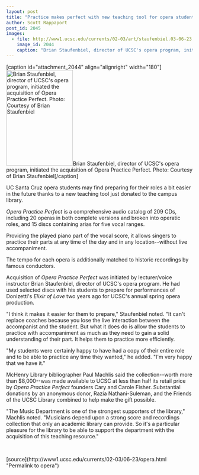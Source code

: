 ```yaml
---
layout: post
title: "Practice makes perfect with new teaching tool for opera students"
author: Scott Rappaport
post_id: 2045
images:
  - file: http://www1.ucsc.edu/currents/02-03/art/staufenbiel.03-06-23.180.jpg
    image_id: 2044
    caption: "Brian Staufenbiel, director of UCSC's opera program, initiated the acquisition of Opera Practice Perfect. Photo: Courtesy of Brian Staufenbiel"
---
```


[caption id="attachment_2044" align="alignright" width="180"]<a href="http://localhost/mysite/wp-content/uploads/2003/06/staufenbiel.03-06-23.180.jpg"><img class="size-full wp-image-2044" src="http://localhost/mysite/wp-content/uploads/2003/06/staufenbiel.03-06-23.180.jpg" alt="Brian Staufenbiel, director of UCSC's opera program, initiated the acquisition of Opera Practice Perfect. Photo: Courtesy of Brian Staufenbiel" width="180" height="258" /></a>Brian Staufenbiel, director of UCSC's opera program, initiated the acquisition of Opera Practice Perfect. Photo: Courtesy of Brian Staufenbiel[/caption]
<p>
  UC Santa Cruz opera students may find preparing for their roles a bit easier in the future thanks to a new teaching tool just donated to the campus library.
</p>
<p>
  <i>Opera Practice Perfect</i> is a comprehensive audio catalog of 209 CDs, including 20 operas in both complete versions and broken into operatic roles, and 15 discs containing arias for five vocal ranges.
</p>
<p>
  Providing the played piano part of the vocal score, it allows singers to practice their parts at any time of the day and in any location--without live accompaniment.
</p>
<p>
  The tempo for each opera is additionally matched to historic recordings by famous conductors.<br>
</p>
<p>
  Acquisition of <i>Opera Practice Perfect</i> was initiated by lecturer/voice instructor Brian Staufenbiel, director of UCSC's opera program. He had used selected discs with his students to prepare for performances of Donizetti's <i>Elixir of Love</i> two years ago for UCSC's annual spring opera production.<br>
</p>
<p>
  "I think it makes it easier for them to prepare," Staufenbiel noted. "It can't replace coaches because you lose the live interaction between the accompanist and the student. But what it does do is allow the students to practice with accompaniment as much as they need to gain a solid understanding of their part. It helps them to practice more efficiently.<br>
</p>
<p>
  "My students were certainly happy to have had a copy of their entire role and to be able to practice any time they wanted," he added. "I'm very happy that we have it."<br>
</p>
<p>
  McHenry Library bibliographer Paul Machlis said the collection--worth more than $8,000--was made available to UCSC at less than half its retail price by <i>Opera Practice Perfect</i> founders Cary and Carole Fisher. Substantial donations by an anonymous donor, Razia Nathani-Suleman, and the Friends of the UCSC Library combined to help make the gift possible.<br>
</p>
<p>
  "The Music Department is one of the strongest supporters of the library," Machlis noted. "Musicians depend upon a strong score and recordings collection that only an academic library can provide. So it's a particular pleasure for the library to be able to support the department with the acquisition of this teaching resource."<br>
</p>
<p>
  <br>

</p>
<p>

</p>
[source](http://www1.ucsc.edu/currents/02-03/06-23/opera.html "Permalink to opera")
